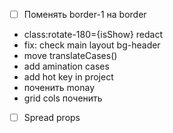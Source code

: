 - [ ] Поменять border-1 на border
- class:rotate-180={isShow} redact
- fix: check main layout bg-header
- move translateCases()
- add amination cases
- add hot key in project
- поченить monay
- grid cols поченить

<!-- Svelte.doc -->

- [ ] Spread props